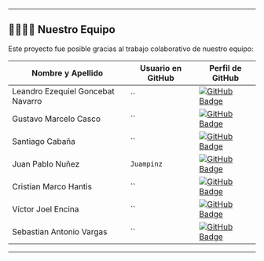 </div>

---

## 👩‍💻👨‍💻 Nuestro Equipo

Este proyecto fue posible gracias al trabajo colaborativo de nuestro equipo:

| Nombre y Apellido             | Usuario en GitHub                                     | Perfil de GitHub                                                                                                                              |
| ----------------------------- | ----------------------------- | --------------------------------------------------------------------------------------------------------------------------------------------- |
| Leandro Ezequiel Goncebat Navarro | ``                        | [![GitHub Badge](https://img.shields.io/badge/GitHub-121011?style=for-the-badge&logo=github&logoColor=white)](https://github.com/)            |
| Gustavo Marcelo Casco         | ``                            | [![GitHub Badge](https://img.shields.io/badge/GitHub-121011?style=for-the-badge&logo=github&logoColor=white)](https://github.com/)            |
| Santiago Cabaña               | ``                            | [![GitHub Badge](https://img.shields.io/badge/GitHub-121011?style=for-the-badge&logo=github&logoColor=white)](https://github.com/)            |
| Juan Pablo Nuñez              | `Juampinz`                    | [![GitHub Badge](https://img.shields.io/badge/GitHub-121011?style=for-the-badge&logo=github&logoColor=white)](https://github.com/Juampinz)    |
| Cristian Marco Hantis         | ``                            | [![GitHub Badge](https://img.shields.io/badge/GitHub-121011?style=for-the-badge&logo=github&logoColor=white)](https://github.com/)            |
| Víctor Joel Encina            | ``                            | [![GitHub Badge](https://img.shields.io/badge/GitHub-121011?style=for-the-badge&logo=github&logoColor=white)](https://github.com/)            |
| Sebastian Antonio Vargas      | ``                            | [![GitHub Badge](https://img.shields.io/badge/GitHub-121011?style=for-the-badge&logo=github&logoColor=white)](https://github.com/)            |


---

</div>
